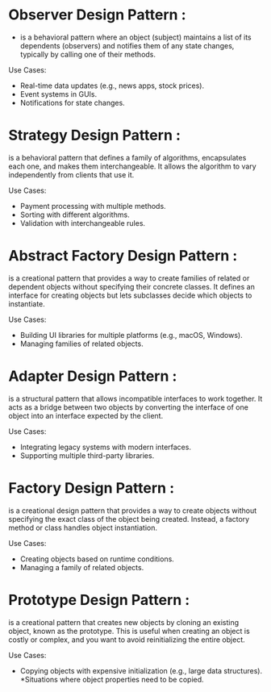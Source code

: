 # Observer Design Pattern : 
* is a behavioral pattern where an object (subject) maintains a list of its dependents (observers) and notifies them of any state changes, typically by calling one of their methods.


Use Cases:
* Real-time data updates (e.g., news apps, stock prices).
* Event systems in GUIs.
* Notifications for state changes.

# Strategy Design Pattern : 
is a behavioral pattern that defines a family of algorithms, encapsulates each one, and makes them interchangeable. It allows the algorithm to vary independently from clients that use it.

Use Cases:
* Payment processing with multiple methods.
* Sorting with different algorithms.
* Validation with interchangeable rules.


# Abstract Factory Design Pattern : 
is a creational pattern that provides a way to create families of related or dependent objects without specifying their concrete classes. It defines an interface for creating objects but lets subclasses decide which objects to instantiate.

Use Cases:
* Building UI libraries for multiple platforms (e.g., macOS, Windows).
* Managing families of related objects.


# Adapter Design Pattern : 
is a structural pattern that allows incompatible interfaces to work together. It acts as a bridge between two objects by converting the interface of one object into an interface expected by the client.

Use Cases:
* Integrating legacy systems with modern interfaces.
* Supporting multiple third-party libraries.


# Factory Design Pattern : 
is a creational design pattern that provides a way to create objects without specifying the exact class of the object being created. Instead, a factory method or class handles object instantiation.


Use Cases:
* Creating objects based on runtime conditions.
* Managing a family of related objects.


# Prototype Design Pattern : 
is a creational pattern that creates new objects by cloning an existing object, known as the prototype. This is useful when creating an object is costly or complex, and you want to avoid reinitializing the entire object.

Use Cases:
* Copying objects with expensive initialization (e.g., large data structures).
*Situations where object properties need to be copied.